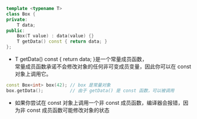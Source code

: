```cpp
template <typename T>
class Box {
private:
    T data;
public:
    Box(T value) : data(value) {}
    T getData() const { return data; }
};
```
- T getData() const { return data; }是一个常量成员函数，  
常量成员函数承诺不会修改对象的任何非可变成员变量，因此你可以在 const 对象上调用它。
```cpp
const Box<int> box(42); // box 是常量对象
box.getData();          // 由于 getData() 是 const 函数，可以被调用
```

- 如果你尝试在 const 对象上调用一个非 const 成员函数，编译器会报错，因为非 const 成员函数可能修改对象的状态